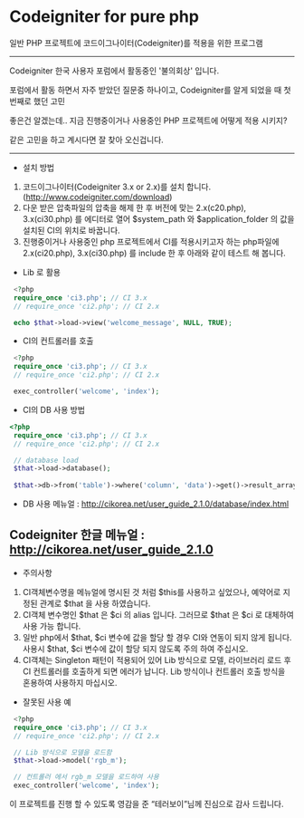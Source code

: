 # Codeigniter for pure php

일반 PHP 프로젝트에 코드이그나이터(Codeigniter)를 적용을 위한 프로그램

----

Codeigniter 한국 사용자 포럼에서 활동중인 '불의회상' 입니다.

포럼에서 활동 하면서 자주 받았던 질문중 하나이고, Codeigniter를 알게 되었을 때 첫 번째로 했던 고민
 
좋은건 알겠는데..  지금 진행중이거나 사용중인 PHP 프로젝트에 어떻게 적용 시키지?

같은 고민을 하고 계시다면 잘 찾아 오신겁니다.

----

* 설치 방법

1. 코드이그나이터(Codeigniter 3.x or 2.x)를 설치 합니다.(http://www.codeigniter.com/download)
2. 다운 받은 압축파일의 압축을 해제 한 후 버전에 맞는 2.x(c20.php), 3.x(ci30.php) 를 에디터로 열어 $system_path 와 $application_folder 의 값을 설치된 CI의 위치로 바꿉니다.
4. 진행중이거나 사용중인 php 프로젝트에서 CI를 적용시키고자 하는 php파일에 2.x(ci20.php), 3.x(ci30.php) 를 include 한 후 아래와 같이 테스트 해 봅니다.

* Lib 로 활용

```php
 <?php
 require_once 'ci3.php'; // CI 3.x
 // require_once 'ci2.php'; // CI 2.x

 echo $that->load->view('welcome_message', NULL, TRUE);
````

* CI의 컨트롤러를 호출

```php
 <?php
 require_once 'ci3.php'; // CI 3.x
 // require_once 'ci2.php'; // CI 2.x

 exec_controller('welcome', 'index');
```

* CI의 DB 사용 방법

```php
<?php
 require_once 'ci3.php'; // CI 3.x
 // require_once 'ci2.php'; // CI 2.x

 // database load
 $that->load->database();
 
 $that->db->from('table')->where('column', 'data')->get()->result_array();
````
- DB 사용 메뉴얼 : http://cikorea.net/user_guide_2.1.0/database/index.html
 

Codeigniter 한글 메뉴얼 : http://cikorea.net/user_guide_2.1.0
----
* 주의사항

1. CI객체변수명을 메뉴얼에 명시된 것 처럼 $this를 사용하고 싶었으나, 예약어로 지정된 관계로 $that 을 사용 하였습니다.
2. CI객체 변수명인 $that 은 $ci 의 alias 입니다. 그러므로 $that 은 $ci 로 대체하여 사용 가능 합니다.
3. 일반 php에서 $that, $ci 변수에 값을 할당 할 경우 CI와 연동이 되지 않게 됩니다. 사용시 $that, $ci 변수에 값이 할당 되지 않도록 주의 하여 주십시오.
4. CI객체는 Singleton 패턴이 적용되어 있어 Lib 방식으로 모델, 라이브러리 로드 후 CI 컨트롤러를 호출하게 되면 에러가 납니다. Lib 방식이나 컨트롤러 호출 방식을 혼용하여 사용하지 마십시오.


* 잘못된 사용 예

```php
 <?php
 require_once 'ci3.php'; // CI 3.x
 // require_once 'ci2.php'; // CI 2.x

 // Lib 방식으로 모델을 로드함
 $that->load->model('rgb_m');

 // 컨트롤러 에서 rgb_m 모델을 로드하여 사용
 exec_controller('welcome', 'index');
```

이 프로젝트를 진행 할 수 있도록 영감을 준 “테러보이”님께 진심으로 감사 드립니다.
